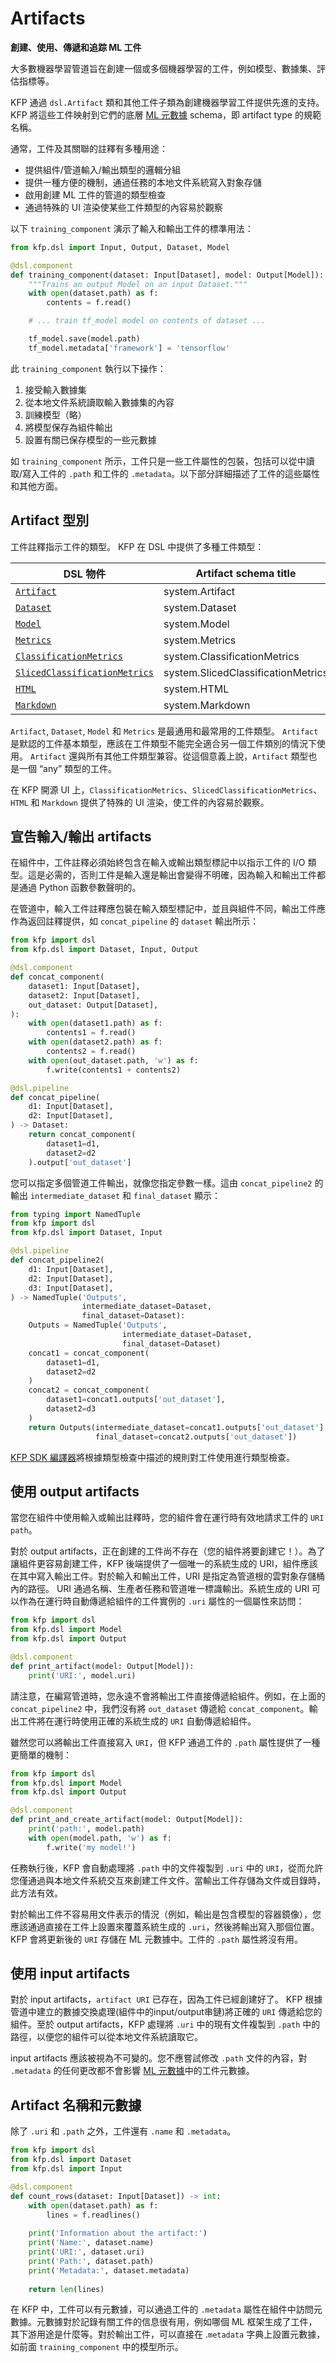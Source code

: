 # Artifacts

**創建、使用、傳遞和追踪 ML 工件**

大多數機器學習管道旨在創建一個或多個機器學習的工件，例如模型、數據集、評估指標等。

KFP 通過 `dsl.Artifact` 類和其他工件子類為創建機器學習工件提供先進的支持。 KFP 將這些工件映射到它們的底層 [ML 元數據](https://github.com/google/ml-metadata) schema，即 artifact type 的規範名稱。

通常，工件及其關聯的註釋有多種用途：

- 提供組件/管道輸入/輸出類型的邏輯分組
- 提供一種方便的機制，通過任務的本地文件系統寫入對象存儲
- 啟用創建 ML 工件的管道的類型檢查
- 通過特殊的 UI 渲染使某些工件類型的內容易於觀察

以下 `training_component` 演示了輸入和輸出工件的標準用法：

```python
from kfp.dsl import Input, Output, Dataset, Model

@dsl.component
def training_component(dataset: Input[Dataset], model: Output[Model]):
    """Trains an output Model on an input Dataset."""
    with open(dataset.path) as f:
        contents = f.read()

    # ... train tf_model model on contents of dataset ...

    tf_model.save(model.path)
    tf_model.metadata['framework'] = 'tensorflow'
```

此 `training_component` 執行以下操作：

1. 接受輸入數據集
2. 從本地文件系統讀取輸入數據集的內容
3. 訓練模型（略）
4. 將模型保存為組件輸出
5. 設置有關已保存模型的一些元數據

如 `training_component` 所示，工件只是一些工件屬性的包裝，包括可以從中讀取/寫入工件的 `.path` 和工件的 `.metadata`。以下部分詳細描述了工件的這些屬性和其他方面。

## Artifact 型別

工件註釋指示工件的類型。 KFP 在 DSL 中提供了多種工件類型：

|DSL 物件	|Artifact schema title|
|-----------|---------------------|
|[`Artifact`](https://kubeflow-pipelines.readthedocs.io/en/latest/source/dsl.html#kfp.dsl.Artifact)	|system.Artifact|
|[`Dataset`](https://kubeflow-pipelines.readthedocs.io/en/latest/source/dsl.html#kfp.dsl.Dataset)	|system.Dataset|
|[`Model`](https://kubeflow-pipelines.readthedocs.io/en/latest/source/dsl.html#kfp.dsl.Model)	|system.Model|
|[`Metrics`](https://kubeflow-pipelines.readthedocs.io/en/latest/source/dsl.html#kfp.dsl.Metrics)	|system.Metrics|
|[`ClassificationMetrics`](https://kubeflow-pipelines.readthedocs.io/en/latest/source/dsl.html#kfp.dsl.ClassificationMetrics)	|system.ClassificationMetrics|
|[`SlicedClassificationMetrics`](https://kubeflow-pipelines.readthedocs.io/en/latest/source/dsl.html#kfp.dsl.SlicedClassificationMetrics)	|system.SlicedClassificationMetrics|
|[`HTML`](https://kubeflow-pipelines.readthedocs.io/en/latest/source/dsl.html#kfp.dsl.HTML)	|system.HTML|
|[`Markdown`](https://kubeflow-pipelines.readthedocs.io/en/latest/source/dsl.html#kfp.dsl.Markdown)	|system.Markdown|


`Artifact`, `Dataset`, `Model` 和 `Metrics` 是最通用和最常用的工件類型。 `Artifact` 是默認的工件基本類型，應該在工件類型不能完全適合另一個工件類別的情況下使用。 `Artifact` 還與所有其他工件類型兼容。從這個意義上說，`Artifact` 類型也是一個 “any” 類型的工件。

在 KFP 開源 UI 上，`ClassificationMetrics`、`SlicedClassificationMetrics`、`HTML` 和 `Markdown` 提供了特殊的 UI 渲染，使工件的內容易於觀察。

## 宣告輸入/輸出 artifacts

在組件中，工件註釋必須始終包含在輸入或輸出類型標記中以指示工件的 I/O 類型。這是必需的，否則工件是輸入還是輸出會變得不明確，因為輸入和輸出工件都是通過 Python 函數參數聲明的。

在管道中，輸入工件註釋應包裝在輸入類型標記中，並且與組件不同，輸出工件應作為返回註釋提供，如 `concat_pipeline` 的 `dataset` 輸出所示：

```python
from kfp import dsl
from kfp.dsl import Dataset, Input, Output

@dsl.component
def concat_component(
    dataset1: Input[Dataset],
    dataset2: Input[Dataset],
    out_dataset: Output[Dataset],
):
    with open(dataset1.path) as f:
        contents1 = f.read()
    with open(dataset2.path) as f:
        contents2 = f.read()
    with open(out_dataset.path, 'w') as f:
        f.write(contents1 + contents2)

@dsl.pipeline
def concat_pipeline(
    d1: Input[Dataset],
    d2: Input[Dataset],
) -> Dataset:
    return concat_component(
        dataset1=d1,
        dataset2=d2
    ).output['out_dataset']
```

您可以指定多個管道工件輸出，就像您指定參數一樣。這由 `concat_pipeline2` 的輸出 `intermediate_dataset` 和 `final_dataset` 顯示：

```python
from typing import NamedTuple
from kfp import dsl
from kfp.dsl import Dataset, Input

@dsl.pipeline
def concat_pipeline2(
    d1: Input[Dataset],
    d2: Input[Dataset],
    d3: Input[Dataset],
) -> NamedTuple('Outputs',
                intermediate_dataset=Dataset,
                final_dataset=Dataset):
    Outputs = NamedTuple('Outputs',
                         intermediate_dataset=Dataset,
                         final_dataset=Dataset)
    concat1 = concat_component(
        dataset1=d1,
        dataset2=d2
    )
    concat2 = concat_component(
        dataset1=concat1.outputs['out_dataset'],
        dataset2=d3
    )
    return Outputs(intermediate_dataset=concat1.outputs['out_dataset'],
                   final_dataset=concat2.outputs['out_dataset'])
```

[KFP SDK 編譯器](https://kubeflow-pipelines.readthedocs.io/en/latest/source/compiler.html#kfp.compiler.Compiler)將根據類型檢查中描述的規則對工件使用進行類型檢查。

## 使用 output artifacts

當您在組件中使用輸入或輸出註釋時，您的組件會在運行時有效地請求工件的 `URI path`。

對於 output artifacts，正在創建的工件尚不存在（您的組件將要創建它！）。為了讓組件更容易創建工件，KFP 後端提供了一個唯一的系統生成的 URI，組件應該在其中寫入輸出工件。對於輸入和輸出工件，URI 是指定為管道根的雲對象存儲桶內的路徑。 URI 通過名稱、生產者任務和管道唯一標識輸出。系統生成的 URI 可以作為在運行時自動傳遞給組件的工件實例的 `.uri` 屬性的一個屬性來訪問：

```python
from kfp import dsl
from kfp.dsl import Model
from kfp.dsl import Output

@dsl.component
def print_artifact(model: Output[Model]):
    print('URI:', model.uri)
```

請注意，在編寫管道時，您永遠不會將輸出工件直接傳遞給組件。例如，在上面的 `concat_pipeline2` 中，我們沒有將 `out_dataset` 傳遞給 `concat_component`。輸出工件將在運行時使用正確的系統生成的 `URI` 自動傳遞給組件。

雖然您可以將輸出工件直接寫入 `URI`，但 KFP 通過工件的 `.path` 屬性提供了一種更簡單的機制：

```python
from kfp import dsl
from kfp.dsl import Model
from kfp.dsl import Output

@dsl.component
def print_and_create_artifact(model: Output[Model]):
    print('path:', model.path)
    with open(model.path, 'w') as f:
        f.write('my model!')
```

任務執行後，KFP 會自動處理將 `.path` 中的文件複製到 `.uri` 中的 `URI`，從而允許您僅通過與本地文件系統交互來創建工件文件。當輸出工件存儲為文件或目錄時，此方法有效。

對於輸出工件不容易用文件表示的情況（例如，輸出是包含模型的容器鏡像），您應該通過直接在工件上設置來覆蓋系統生成的 `.uri`，然後將輸出寫入那個位置。 KFP 會將更新後的 `URI` 存儲在 ML 元數據中。工件的 `.path` 屬性將沒有用。

## 使用 input artifacts

對於 input artifacts，`artifact URI` 已存在，因為工件已經創建好了。 KFP 根據管道中建立的數據交換處理(組件中的input/output串鏈)將正確的 `URI` 傳遞給您的組件。至於 output artifacts，KFP 處理將 `.uri` 中的現有文件複製到 `.path` 中的路徑，以便您的組件可以從本地文件系統讀取它。

input artifacts 應該被視為不可變的。您不應嘗試修改 `.path` 文件的內容，對 `.metadata` 的任何更改都不會影響 [ML 元數據](https://github.com/google/ml-metadata)中的工件元數據。

## Artifact 名稱和元數據

除了 `.uri` 和 `.path` 之外，工件還有 `.name` 和 `.metadata`。

```python
from kfp import dsl
from kfp.dsl import Dataset
from kfp.dsl import Input

@dsl.component
def count_rows(dataset: Input[Dataset]) -> int:
    with open(dataset.path) as f:
        lines = f.readlines()
    
    print('Information about the artifact:')
    print('Name:', dataset.name)
    print('URI:', dataset.uri)
    print('Path:', dataset.path)
    print('Metadata:', dataset.metadata)
    
    return len(lines)
```

在 KFP 中，工件可以有元數據，可以通過工件的 `.metadata` 屬性在組件中訪問元數據。元數據對於記錄有關工件的信息很有用，例如哪個 ML 框架生成了工件，其下游用途是什麼等。對於輸出工件，可以直接在 .`metadata` 字典上設置元數據，如前面 `training_component` 中的模型所示。